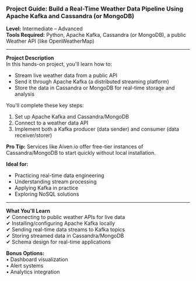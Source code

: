 ### Project Guide: Build a Real-Time Weather Data Pipeline Using Apache Kafka and Cassandra (or MongoDB)

**Level:** Intermediate – Advanced  
**Tools Required:** Python, Apache Kafka, Cassandra (or MongoDB), a public Weather API (like OpenWeatherMap)

---

 **Project Description**  
In this hands-on project, you'll learn how to:
- Stream live weather data from a public API
- Send it through Apache Kafka (a distributed streaming platform)
- Store the data in Cassandra or MongoDB for real-time storage and analysis

You'll complete these key steps:
1. Set up Apache Kafka and Cassandra/MongoDB
2. Connect to a weather data API
3. Implement both a Kafka producer (data sender) and consumer (data receiver/storer)

**Pro Tip:** Services like Aiven.io offer free-tier instances of Cassandra/MongoDB to start quickly without local installation.

**Ideal for:**
- Practicing real-time data engineering
- Understanding stream processing
- Applying Kafka in practice
- Exploring NoSQL solutions

---

 **What You'll Learn**  
✔ Connecting to public weather APIs for live data  
✔ Installing/configuring Apache Kafka locally  
✔ Sending real-time data streams to Kafka topics  
✔ Storing streamed data in Cassandra/MongoDB  
✔ Schema design for real-time applications  

**Bonus Options:**  
• Dashboard visualization  
• Alert systems  
• Analytics integration
